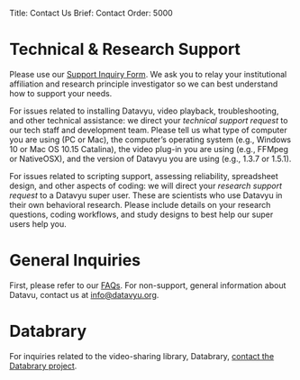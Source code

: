 Title: Contact Us
Brief: Contact
Order: 5000

# Technical & Research Support

Please use our [Support Inquiry Form](https://forms.gle/ZqdwbBLJ3GRgiX8g6). We ask you to relay your institutional affiliation and research principle investigator so we can best understand how to support your needs.

For issues related to installing Datavyu, video playback, troubleshooting, and other technical assistance: we direct your *technical support request* to our tech staff and development team. Please tell us what type of computer you are using (PC or Mac), the computer’s operating system (e.g., Windows 10 or Mac OS 10.15 Catalina), the video plug-in you are using (e.g., FFMpeg or NativeOSX), and the version of Datavyu you are using (e.g., 1.3.7 or 1.5.1).

For issues related to scripting support, assessing reliability, spreadsheet design, and other aspects of coding: we will direct your *research support request* to a Datavyu super user. These are scientists who use Datavyu in their own behavioral research. Please include details on your research questions, coding workflows, and study designs to best help our super users help you.

# General Inquiries

First, please refer to our [FAQs](https://datavyu.org/user-guide/faq.html). For non-support, general information about Datavu, contact us at info@datavyu.org.

# Databrary

For inquiries related to the video-sharing library, Databrary, [contact the Databrary project](http://databrary.org/contact.html).


